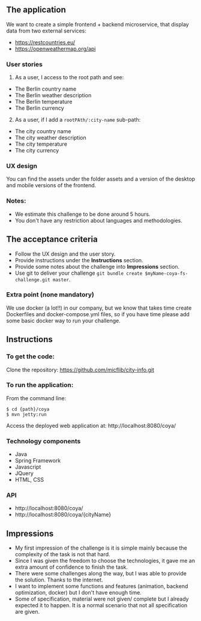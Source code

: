 ## The application

We want to create a simple frontend + backend microservice,
that display data from two external services:

* https://restcountries.eu/
* https://openweathermap.org/api

### User stories

1. As a user, I access to the root path and see:
* The Berlin country name
* The Berlin weather description
* The Berlin temperature
* The Berlin currency

2. As a user, if I add a `rootPAth/:city-name` sub-path:
* The city country name
* The city weather description
* The city temperature
* The city currency

### UX design

You can find the assets under the folder assets and a version of the desktop and mobile versions of the frontend.

### Notes:

* We estimate this challenge to be done around 5 hours.
* You don't have any restriction about languages and methodologies.

## The acceptance criteria

* Follow the UX design and the user story.
* Provide instructions under the **Instructions** section.
* Provide some notes about the challenge into **Impressions** section.
* Use git to deliver your challenge `git bundle create $myName-coya-fs-challenge.git master`.

### Extra point (none mandatory)

We use docker (a lot!!) in our company,
but we know that takes time create Dockerfiles and docker-compose.yml files,
so if you have time please add some basic docker way to run your challenge.

## Instructions

### To get the code:
Clone the repository: 
https://github.com/micflib/city-info.git

### To run the application:
From the command line:
```
$ cd {path}/coya
$ mvn jetty:run 
```

Access the deployed web application at: http://localhost:8080/coya/

### Technology components
* Java
* Spring Framework
* Javascript
* JQuery
* HTML, CSS

### API
* http://localhost:8080/coya/
* http://localhost:8080/coya/{cityName}

## Impressions
* My first impression of the challenge is it is simple mainly because the complexity of the task is not that hard. 
* Since I was given the freedom to choose the technologies, it gave me an extra amount of confidence to finish the task. 
* There were some challenges along the way, but I was able to provide the solution. Thanks to the internet.
* I want to implement some functions and features (animation, backend optimization, docker) but I don't have enough time.
* Some of specification, material were not given/ complete but I already expected it to happen. It is a normal scenario that not all specification are given.
